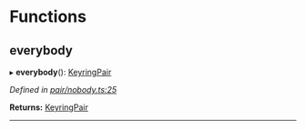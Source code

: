 

# Functions

<a id="everybody"></a>

##  everybody

▸ **everybody**(): [KeyringPair](../interfaces/_types_.keyringpair.md)

*Defined in [pair/nobody.ts:25](https://github.com/polkadot-js/common/blob/4ae7e4f/packages/keyring/src/pair/nobody.ts#L25)*

**Returns:** [KeyringPair](../interfaces/_types_.keyringpair.md)

___

